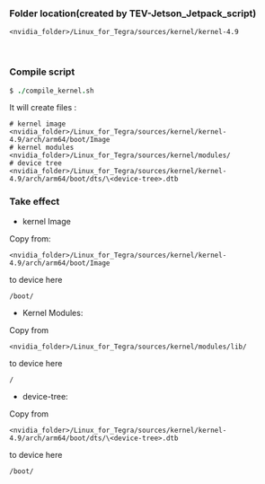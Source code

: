 ### Folder location(created by TEV-Jetson_Jetpack_script)
```
<nvidia_folder>/Linux_for_Tegra/sources/kernel/kernel-4.9
```

&nbsp;

### Compile script
``` coffeescript
$ ./compile_kernel.sh
```
It will create files : 
```
# kernel image
<nvidia_folder>/Linux_for_Tegra/sources/kernel/kernel-4.9/arch/arm64/boot/Image
# kernel modules
<nvidia_folder>/Linux_for_Tegra/sources/kernel/modules/
# device tree
<nvidia_folder>/Linux_for_Tegra/sources/kernel/kernel-4.9/arch/arm64/boot/dts/\<device-tree>.dtb
```

### Take effect
* kernel Image

Copy from:
```
<nvidia_folder>/Linux_for_Tegra/sources/kernel/kernel-4.9/arch/arm64/boot/Image
```
to device here
```
/boot/
```
 
* Kernel Modules:

Copy from
```
<nvidia_folder>/Linux_for_Tegra/sources/kernel/modules/lib/
```
to device here
```
/
```

* device-tree:

Copy from
```
<nvidia_folder>/Linux_for_Tegra/sources/kernel/kernel-4.9/arch/arm64/boot/dts/\<device-tree>.dtb
```
to device here
```
/boot/
```
